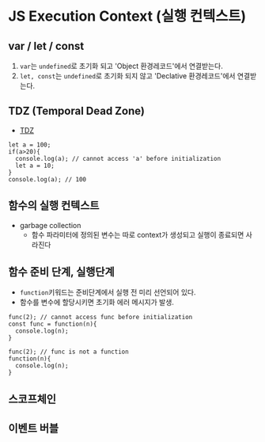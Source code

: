 # JS Execution Context (실행 컨텍스트)

## var / let / const

1. `var`는 `undefined`로 초기화 되고 'Object 환경레코드'에서 연결받는다.
2. `let, const`는 `undefined`로 초기화 되지 않고 'Declative 환경레코드'에서 연결받는다.

## TDZ (Temporal Dead Zone)

- [TDZ](https://noogoonaa.tistory.com/78)

```
let a = 100;
if(a>20){
  console.log(a); // cannot access 'a' before initialization
  let a = 10;
}
console.log(a); // 100
```

## 함수의 실행 컨텍스트

- garbage collection
  - 함수 파라미터에 정의된 변수는 따로 context가 생성되고 실행이 종료되면 사라진다

## 함수 준비 단계, 실행단계

- `function`키워드는 준비단계에서 실행 전 미리 선언되어 있다.
- 함수를 변수에 할당시키면 초기화 에러 메시지가 발생.

```
func(2); // cannot access func before initialization
const func = function(n){
  console.log(n);
}

func(2); // func is not a function
function(n){
  console.log(n);
}
```

## 스코프체인

## 이벤트 버블
